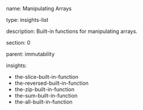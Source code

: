 name: Manipulating Arrays

type: insights-list

description: Built-in functions for manipulating arrays.

section: 0

parent: immutability

insights:
  - the-slice-built-in-function
  - the-reversed-built-in-function
  - the-zip-built-in-function
  - the-sum-built-in-function
  - the-all-built-in-function
